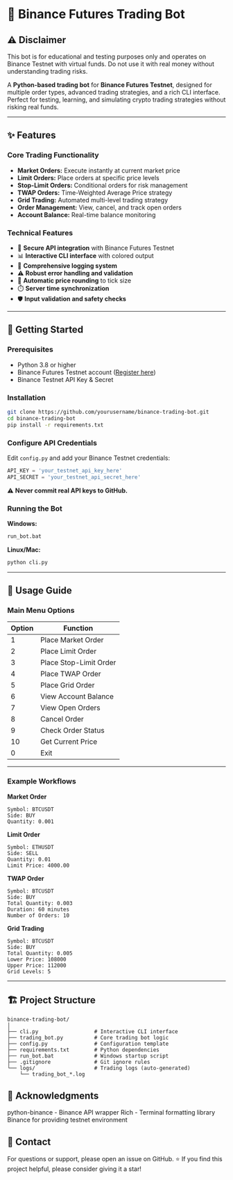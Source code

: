 
# 🤖 Binance Futures Trading Bot

## ⚠️ Disclaimer
This bot is for educational and testing purposes only and operates on Binance Testnet with virtual funds.
Do not use it with real money without understanding trading risks.

A **Python-based trading bot** for **Binance Futures Testnet**, designed for multiple order types, advanced trading strategies, and a rich CLI interface. Perfect for testing, learning, and simulating crypto trading strategies without risking real funds.

---

## ✨ Features

### Core Trading Functionality
- **Market Orders:** Execute instantly at current market price
- **Limit Orders:** Place orders at specific price levels
- **Stop-Limit Orders:** Conditional orders for risk management
- **TWAP Orders:** Time-Weighted Average Price strategy
- **Grid Trading:** Automated multi-level trading strategy
- **Order Management:** View, cancel, and track open orders
- **Account Balance:** Real-time balance monitoring

### Technical Features
- 🔐 **Secure API integration** with Binance Futures Testnet
- 📊 **Interactive CLI interface** with colored output
- 📝 **Comprehensive logging system**
- ⚠️ **Robust error handling and validation**
- 🎯 **Automatic price rounding** to tick size
- ⏱️ **Server time synchronization**
- 🛡️ **Input validation and safety checks**

---

## 🚀 Getting Started

### Prerequisites
- Python 3.8 or higher
- Binance Futures Testnet account ([Register here](https://testnet.binancefuture.com))
- Binance Testnet API Key & Secret

### Installation
```bash
git clone https://github.com/yourusername/binance-trading-bot.git
cd binance-trading-bot
pip install -r requirements.txt
````

### Configure API Credentials

Edit `config.py` and add your Binance Testnet credentials:

```python
API_KEY = 'your_testnet_api_key_here'
API_SECRET = 'your_testnet_api_secret_here'
```

⚠️ **Never commit real API keys to GitHub.**

### Running the Bot

**Windows:**

```bash
run_bot.bat
```

**Linux/Mac:**

```bash
python cli.py
```

---

## 📖 Usage Guide

### Main Menu Options

| Option | Function               |
| ------ | ---------------------- |
| 1      | Place Market Order     |
| 2      | Place Limit Order      |
| 3      | Place Stop-Limit Order |
| 4      | Place TWAP Order       |
| 5      | Place Grid Order       |
| 6      | View Account Balance   |
| 7      | View Open Orders       |
| 8      | Cancel Order           |
| 9      | Check Order Status     |
| 10     | Get Current Price      |
| 0      | Exit                   |

---

### Example Workflows

**Market Order**

```
Symbol: BTCUSDT
Side: BUY
Quantity: 0.001
```

**Limit Order**

```
Symbol: ETHUSDT
Side: SELL
Quantity: 0.01
Limit Price: 4000.00
```

**TWAP Order**

```
Symbol: BTCUSDT
Side: BUY
Total Quantity: 0.003
Duration: 60 minutes
Number of Orders: 10
```

**Grid Trading**

```
Symbol: BTCUSDT
Side: BUY
Total Quantity: 0.005
Lower Price: 108000
Upper Price: 112000
Grid Levels: 5
```

---

## 🏗️ Project Structure

```
binance-trading-bot/
│
├── cli.py                  # Interactive CLI interface
├── trading_bot.py          # Core trading bot logic
├── config.py               # Configuration template
├── requirements.txt        # Python dependencies
├── run_bot.bat             # Windows startup script
├── .gitignore              # Git ignore rules
└── logs/                   # Trading logs (auto-generated)
    └── trading_bot_*.log
```

## 🙏 Acknowledgments 
python-binance - Binance API wrapper 
Rich - Terminal formatting library 
Binance for providing testnet environment 

## 📧 Contact
For questions or support, please open an issue on GitHub.
⭐ If you find this project helpful, please consider giving it a star!
